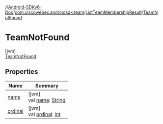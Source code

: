 //[Android-SDKv6-Doc](../../../../index.md)/[com.ciscowebex.androidsdk.team](../../index.md)/[ListTeamMembershipResult](../index.md)/[TeamNotFound](index.md)

# TeamNotFound

[jvm]\
[TeamNotFound](index.md)

## Properties

| Name | Summary |
|---|---|
| [name](../-bad-request/index.md#-372974862%2FProperties%2F-411797461) | [jvm]<br>val [name](../-bad-request/index.md#-372974862%2FProperties%2F-411797461): [String](https://kotlinlang.org/api/latest/jvm/stdlib/kotlin/-string/index.html) |
| [ordinal](../-bad-request/index.md#-739389684%2FProperties%2F-411797461) | [jvm]<br>val [ordinal](../-bad-request/index.md#-739389684%2FProperties%2F-411797461): [Int](https://kotlinlang.org/api/latest/jvm/stdlib/kotlin/-int/index.html) |
